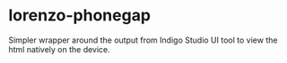 lorenzo-phonegap
================

Simpler wrapper around the output from Indigo Studio UI tool to view the html natively on the device.
